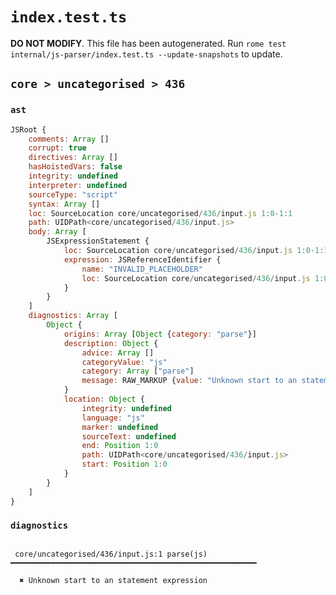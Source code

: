 # `index.test.ts`

**DO NOT MODIFY**. This file has been autogenerated. Run `rome test internal/js-parser/index.test.ts --update-snapshots` to update.

## `core > uncategorised > 436`

### `ast`

```javascript
JSRoot {
	comments: Array []
	corrupt: true
	directives: Array []
	hasHoistedVars: false
	integrity: undefined
	interpreter: undefined
	sourceType: "script"
	syntax: Array []
	loc: SourceLocation core/uncategorised/436/input.js 1:0-1:1
	path: UIDPath<core/uncategorised/436/input.js>
	body: Array [
		JSExpressionStatement {
			loc: SourceLocation core/uncategorised/436/input.js 1:0-1:1
			expression: JSReferenceIdentifier {
				name: "INVALID_PLACEHOLDER"
				loc: SourceLocation core/uncategorised/436/input.js 1:0-1:1
			}
		}
	]
	diagnostics: Array [
		Object {
			origins: Array [Object {category: "parse"}]
			description: Object {
				advice: Array []
				categoryValue: "js"
				category: Array ["parse"]
				message: RAW_MARKUP {value: "Unknown start to an statement expression"}
			}
			location: Object {
				integrity: undefined
				language: "js"
				marker: undefined
				sourceText: undefined
				end: Position 1:0
				path: UIDPath<core/uncategorised/436/input.js>
				start: Position 1:0
			}
		}
	]
}
```

### `diagnostics`

```

 core/uncategorised/436/input.js:1 parse(js) ━━━━━━━━━━━━━━━━━━━━━━━━━━━━━━━━━━━━━━━━━━━━━━━━━━━━━━━

  ✖ Unknown start to an statement expression


```
